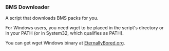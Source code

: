 ### BMS Downloader

A script that downloads BMS packs for you.

For Windows users, you need wget to be placed in the script's directory or in your PATH (or in System32, which qualifies as PATH).

You can get wget Windows binary at [EternallyBored.org](https://eternallybored.org/misc/wget/ "EternallyBored.org").